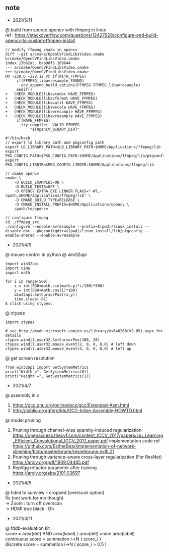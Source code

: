 ## note

* 2021/5/11

@ build from source opencv with ffmpeg in linux  
ref : https://stackoverflow.com/questions/12427928/configure-and-build-opencv-to-custom-ffmpeg-install
```
// modify ffmpeg cmake in opencv
diff --git a/cmake/OpenCVFindLibsVideo.cmake b/cmake/OpenCVFindLibsVideo.cmake
index 13b62ac..bab9df3 100644
--- a/cmake/OpenCVFindLibsVideo.cmake
+++ b/cmake/OpenCVFindLibsVideo.cmake
@@ -228,6 +228,12 @@ if(WITH_FFMPEG)
     if(FFMPEG_libavresample_FOUND)
       ocv_append_build_options(FFMPEG FFMPEG_libavresample)
     endif()
+   CHECK_MODULE(libavcodec HAVE_FFMPEG)
+   CHECK_MODULE(libavformat HAVE_FFMPEG)
+   CHECK_MODULE(libavutil HAVE_FFMPEG)
+   CHECK_MODULE(libswscale HAVE_FFMPEG)
+   CHECK_MODULE(libswresample HAVE_FFMPEG)
+   CHECK_MODULE(libavresample HAVE_FFMPEG)
     if(HAVE_FFMPEG)
       try_compile(__VALID_FFMPEG
           "${OpenCV_BINARY_DIR}"

#!/bin/bash
// export ld library path and pkgconfig path
export LD_LIBRARY_PATH=$LD_LIBRARY_PATH:$HOME/Applications/ffmpeg/lib
export PKG_CONFIG_PATH=$PKG_CONFIG_PATH:$HOME/Applications/ffmpeg/lib/pkgconfig
export PKG_CONFIG_LIBDIR=$PKG_CONFIG_LIBDIR:$HOME/Applications/ffmpeg/lib

// cmake opencv
cmake \
    -D BUILD_EXAMPLES=ON \
    -D BUILD_TESTS=OFF \
    -D OPENCV_EXTRA_EXE_LINKER_FLAGS="-Wl,-rpath,$HOME/Applications/ffmpeg/lib" \
    -D CMAKE_BUILD_TYPE=RELEASE \
    -D CMAKE_INSTALL_PREFIX=$HOME/Applications/opencv \
    /path/to/opencv

// configure ffmpeg 
cd ./ffmpeg_src
./configure --enable-avresample --prefix=$(pwd)/linux_install --disable-doc --pkgconfigdir=$(pwd)/linux_install/lib/pkgconfig --enable-shared --enable-avresample
```




* 2021/4/9

@ mouse control in python
@ win32api
```
import win32api
import time
import math

for i in range(500):
    x = int(500+math.sin(math.pi*i/100)*500)
    y = int(500+math.cos(i)*100)
    win32api.SetCursorPos((x,y))
    time.sleep(.01)
A click using ctypes:
```

@ ctypes
```
import ctypes

# see http://msdn.microsoft.com/en-us/library/ms646260(VS.85).aspx for details
ctypes.windll.user32.SetCursorPos(100, 20)
ctypes.windll.user32.mouse_event(2, 0, 0, 0,0) # left down
ctypes.windll.user32.mouse_event(4, 0, 0, 0,0) # left up
```

@ get screen resolution
```
from win32api import GetSystemMetrics
print("Width =", GetSystemMetrics(0))
print("Height =", GetSystemMetrics(1))
```

* 2021/4/7

@ assembly in c
1. https://gcc.gnu.org/onlinedocs/gcc/Extended-Asm.html
2. http://ibiblio.org/gferg/ldp/GCC-Inline-Assembly-HOWTO.html

@ model pruning
1. Pruning through channel-wise sparsity-induced regularization https://openaccess.thecvf.com/content_ICCV_2017/papers/Liu_Learning_Efficient_Convolutional_ICCV_2017_paper.pdf
implementation code ref.
https://github.com/EstherBear/implementation-of-network-slimming/blob/master/prune/resnetprune.py#L21
2. Pruning through variance-aware cross-layer regularization (For ResNet)
https://arxiv.org/pdf/1909.04485.pdf
3. RepVgg refactor parameter after training
https://arxiv.org/abs/2101.03697

* 2021/4/5  

@ hdmi to sunview - cropped (overscan option)  
fix (not work for me though)  
-> Zoom : turn off overscan  
-> HDMI true black : On

* 2021/3/11

@ fddb-evaluation kit  
score = area(det) AND area(label) / area(det) union area(label)  
continuous score = summation i->N ( score_i )  
discrete score = summation i->N ( score_i > 0.5 )  



